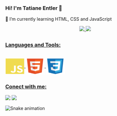 ### Hi! I'm Tatiane Entler 👋

🌱 I’m currently learning HTML, CSS and JavaScript


<div align="center">
  <a href="https://github.com/tatientler">
  <img height="160em" src="https://github-readme-stats.vercel.app/api?username=tatientler&show_icons=true&theme=dracula&include_all_commits=true&count_private=true"/>
  <img height="155em" src="https://github-readme-stats.vercel.app/api/top-langs/?username=tatientler&layout=compact&langs_count=7&theme=dracula"/>
</div>
  
  ##
  
  <h3>Languages and Tools:</h3>

<div style="display: inline_block"><br>
  <a href="https://developer.mozilla.org/en-US/docs/Web/JavaScript" target="_blank"><img align="center" alt="Js" height="50" width="60" src="https://raw.githubusercontent.com/devicons/devicon/master/icons/javascript/javascript-plain.svg">
  <a href="https://www.w3schools.com/html/html_intro.asp" target="_blank"><img align="center" alt="HTML" height="50" width="60" src="https://raw.githubusercontent.com/devicons/devicon/master/icons/html5/html5-original.svg">
  <a href="https://www.w3schools.com/html/html_css.asp" target="_blank"><img align="center" alt="CSS" height="50" width="60" src="https://raw.githubusercontent.com/devicons/devicon/master/icons/css3/css3-original.svg">
</div>
  
  ##
  
  <h3>Conect with me:</h3>
  
<div> 
  <a href = "mailto:tatiane.entler@gmail.com"><img src="https://img.shields.io/badge/-Gmail-%23333?style=for-the-badge&logo=gmail&logoColor=white" target="_blank"></a>
  <a href="https://www.linkedin.com/in/tatiane-camargo-entler-52588365/" target="_blank"><img src="https://img.shields.io/badge/-LinkedIn-%230077B5?style=for-the-badge&logo=linkedin&logoColor=white" target="_blank"></a>
  
  ![Snake animation](https://github.com/tatientler/tatientler/blob/output/github-contribution-grid-snake.svg)
  
</div>
